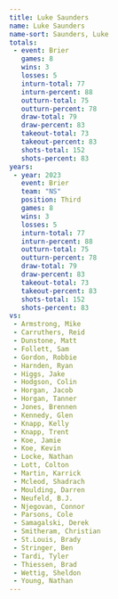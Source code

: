 ```yaml
---
title: Luke Saunders
name: Luke Saunders
name-sort: Saunders, Luke
totals:
 - event: Brier
   games: 8
   wins: 3
   losses: 5
   inturn-total: 77
   inturn-percent: 88
   outturn-total: 75
   outturn-percent: 78
   draw-total: 79
   draw-percent: 83
   takeout-total: 73
   takeout-percent: 83
   shots-total: 152
   shots-percent: 83
years:
 - year: 2023
   event: Brier
   team: "NS"
   position: Third
   games: 8
   wins: 3
   losses: 5
   inturn-total: 77
   inturn-percent: 88
   outturn-total: 75
   outturn-percent: 78
   draw-total: 79
   draw-percent: 83
   takeout-total: 73
   takeout-percent: 83
   shots-total: 152
   shots-percent: 83
vs:
 - Armstrong, Mike
 - Carruthers, Reid
 - Dunstone, Matt
 - Follett, Sam
 - Gordon, Robbie
 - Harnden, Ryan
 - Higgs, Jake
 - Hodgson, Colin
 - Horgan, Jacob
 - Horgan, Tanner
 - Jones, Brennen
 - Kennedy, Glen
 - Knapp, Kelly
 - Knapp, Trent
 - Koe, Jamie
 - Koe, Kevin
 - Locke, Nathan
 - Lott, Colton
 - Martin, Karrick
 - Mcleod, Shadrach
 - Moulding, Darren
 - Neufeld, B.J.
 - Njegovan, Connor
 - Parsons, Cole
 - Samagalski, Derek
 - Smitheram, Christian
 - St.Louis, Brady
 - Stringer, Ben
 - Tardi, Tyler
 - Thiessen, Brad
 - Wettig, Sheldon
 - Young, Nathan
---
```

